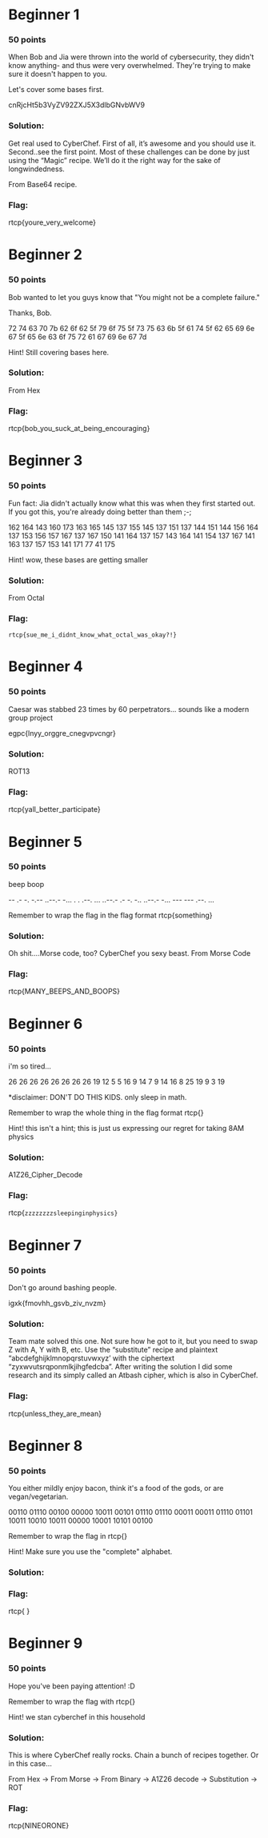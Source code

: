 
# Beginner 1

### 50 points

When Bob and Jia were thrown into the world of cybersecurity, they didn't know anything- and thus were very overwhelmed. They're trying to make sure it doesn't happen to you.

Let's cover some bases first.

cnRjcHt5b3VyZV92ZXJ5X3dlbGNvbWV9

### Solution: 
Get real used to CyberChef.  First of all, it’s awesome and you should use it. Second..see the first point.  Most of these challenges can be done by just using the “Magic” recipe.  We’ll do it the right way for the sake of longwindedness.

From Base64 recipe.

### Flag: 
rtcp{youre_very_welcome}



# Beginner 2

### 50 points

Bob wanted to let you guys know that "You might not be a complete failure."

Thanks, Bob.

72 74 63 70 7b 62 6f 62 5f 79 6f 75 5f 73 75 63 6b 5f 61 74 5f 62 65 69 6e 67 5f 65 6e 63 6f 75 72 61 67 69 6e 67 7d

Hint! Still covering bases here.

### Solution: 
From Hex

### Flag: 
rtcp{bob_you_suck_at_being_encouraging}



# Beginner 3

### 50 points

Fun fact: Jia didn't actually know what this was when they first started out. If you got this, you're already doing better than them ;-;

162 164 143 160 173 163 165 145 137 155 145 137 151 137 144 151 144 156 164 137 153 156 157 167 137 167 150 141 164 137 157 143 164 141 154 137 167 141 163 137 157 153 141 171 77 41 175

 Hint! wow, these bases are getting smaller

### Solution: 
From Octal

### Flag: 
`rtcp{sue_me_i_didnt_know_what_octal_was_okay?!}`



# Beginner 4

### 50 points

Caesar was stabbed 23 times by 60 perpetrators... sounds like a modern group project

egpc{lnyy_orggre_cnegvpvcngr}

### Solution: 
ROT13

### Flag: 
rtcp{yall_better_participate}



# Beginner 5

### 50 points

beep boop

-- .- -. -.-- ..--.- -... . . .--. ... ..--.- .- -. -.. ..--.- -... --- --- .--. ...

Remember to wrap the flag in the flag format rtcp{something}

### Solution: 
Oh shit….Morse code, too?  CyberChef you sexy beast.  From Morse Code

### Flag: 
rtcp{MANY_BEEPS_AND_BOOPS}



# Beginner 6

### 50 points

i'm so tired...

26 26 26 26 26 26 26 26 19 12 5 5 16 9 14 7 9 14 16 8 25 19 9 3 19

*disclaimer: DON'T DO THIS KIDS. only sleep in math.

Remember to wrap the whole thing in the flag format rtcp{}

Hint! this isn't a hint; this is just us expressing our regret for taking 8AM physics

### Solution: 
A1Z26_Cipher_Decode

### Flag: 
rtcp{`zzzzzzzzsleepinginphysics}`



# Beginner 7

### 50 points

Don't go around bashing people.

igxk{fmovhh_gsvb_ziv_nvzm}

### Solution: 
Team mate solved this one. Not sure how he got to it, but you need to swap Z with A, Y with B, etc.  Use the “substitute” recipe and plaintext “abcdefghijklmnopqrstuvwxyz’ with the ciphertext “zyxwvutsrqponmlkjihgfedcba”.  After writing the solution I did some research and its simply called an Atbash cipher, which is also in CyberChef.

### Flag: 
rtcp{unless_they_are_mean}



# Beginner 8

### 50 points

You either mildly enjoy bacon, think it's a food of the gods, or are vegan/vegetarian.

00110 01110 00100 00000 10011 00101 01110 01110 00011 00011 01110 01101 10011 10010 10011 00000 10001 10101 00100

Remember to wrap the flag in rtcp{}

Hint! Make sure you use the "complete" alphabet.

### Solution:

### Flag: 
rtcp{ }



# Beginner 9
### 50 points

Hope you've been paying attention! :D

Remember to wrap the flag with rtcp{}

Hint! we stan cyberchef in this household

### Solution: 
This is where CyberChef really rocks.  Chain a bunch of recipes together.  Or in this case…

From Hex -> From Morse -> From Binary -> A1Z26 decode -> Substitution -> ROT 

### Flag: 
rtcp{NINEORONE}

